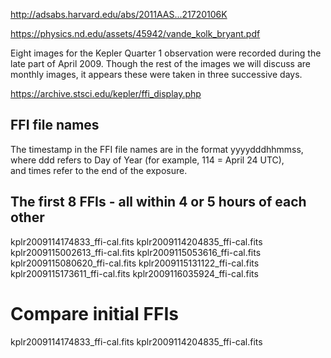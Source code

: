 
http://adsabs.harvard.edu/abs/2011AAS...21720106K

https://physics.nd.edu/assets/45942/vande_kolk_bryant.pdf


Eight images for the Kepler Quarter 1 observation were recorded during the late part of April 2009.
Though the rest of the images we will discuss are monthly images, it appears these were taken in 
three successive days.


https://archive.stsci.edu/kepler/ffi_display.php


## FFI file names
The timestamp in the FFI file names are in the format yyyydddhhmmss, 
where ddd refers to Day of Year (for example, 114 = April 24 UTC),  
and times refer to the end of the exposure.

## The first 8 FFIs - all within 4 or 5 hours of each other
kplr2009114174833_ffi-cal.fits
kplr2009114204835_ffi-cal.fits
kplr2009115002613_ffi-cal.fits
kplr2009115053616_ffi-cal.fits
kplr2009115080620_ffi-cal.fits
kplr2009115131122_ffi-cal.fits
kplr2009115173611_ffi-cal.fits
kplr2009116035924_ffi-cal.fits

# Compare initial FFIs
kplr2009114174833_ffi-cal.fits
kplr2009114204835_ffi-cal.fits
